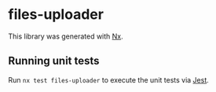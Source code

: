 # files-uploader

This library was generated with [Nx](https://nx.dev).

## Running unit tests

Run `nx test files-uploader` to execute the unit tests via [Jest](https://jestjs.io).
